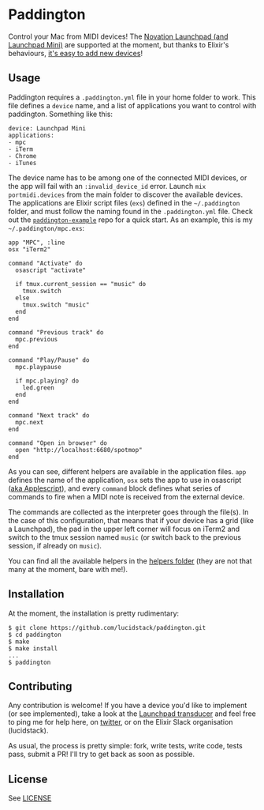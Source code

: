 # Paddington
Control your Mac from MIDI devices! The [Novation Launchpad (and Launchpad Mini)](https://uk.novationmusic.com/launch/launchpad) are supported at the moment, but thanks to Elixir's behaviours, [it's easy to add new devices](/lib/paddington/transducers/launchpad_transducer.ex)!

## Usage

Paddington requires a `.paddington.yml` file in your home folder to work. This file defines a `device` name, and a list of applications you want to control with paddington. Something like this:
```
device: Launchpad Mini
applications:
- mpc
- iTerm
- Chrome
- iTunes
```

The device name has to be among one of the connected MIDI devices, or the app
will fail with an `:invalid_device_id` error. Launch `mix portmidi.devices`
from the main folder to discover the available devices. The applications are
Elixir script files (`exs`) defined in the `~/.paddington` folder, and must
follow the naming found in the `.paddington.yml` file. Check out the [`paddington-example`](https://github.com/lucidstack/paddington-example) repo for a quick start. As an example, this is
my `~/.paddington/mpc.exs`:
```
app "MPC", :line
osx "iTerm2"

command "Activate" do
  osascript "activate"

  if tmux.current_session == "music" do
    tmux.switch
  else
    tmux.switch "music"
  end
end

command "Previous track" do
  mpc.previous
end

command "Play/Pause" do
  mpc.playpause

  if mpc.playing? do
    led.green
  end
end

command "Next track" do
  mpc.next
end

command "Open in browser" do
  open "http://localhost:6680/spotmop"
end
```

As you can see, different helpers are available in the application files. `app` defines the name of the application, `osx` sets the app to use in osascript ([aka Applescript](https://developer.apple.com/library/mac/documentation/AppleScript/Conceptual/AppleScriptLangGuide/introduction/ASLR_intro.html)), and every `command` block defines what series of commands to fire when a MIDI note is received from the external device.

The commands are collected as the interpreter goes through the file(s). In the case of this configuration, that means that if your device has a grid (like a Launchpad), the pad in the upper left corner will focus on iTerm2 and switch to the tmux session named `music` (or switch back to the previous session, if already on `music`).

You can find all the available helpers in the [helpers folder](lib/paddington/apps/helpers) (they are not that many at the moment, bare with me!).

## Installation

At the moment, the installation is pretty rudimentary:
```
$ git clone https://github.com/lucidstack/paddington.git
$ cd paddington
$ make
$ make install
...
$ paddington
```

## Contributing

Any contribution is welcome! If you have a device you'd like to implement (or see implemented), take a look at the [Launchpad transducer](lib/paddington/transducers/launchpad_transducer.ex) and feel free to ping me for help here, on [twitter](https://twitter.com/lucidstack), or on the Elixir Slack organisation (lucidstack).

As usual, the process is pretty simple: fork, write tests, write code, tests pass, submit a PR! I'll try to get back as soon as possible.

## License

See [LICENSE](LICENSE)
